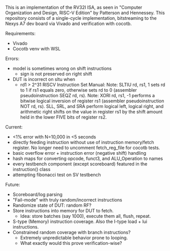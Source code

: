 This is an implementation of the RV32I ISA, as seen in "Computer Organization and Design, RISC-V Edition" by Patterson and Hennessey. 
This repository consists of a single-cycle implementation, bitstreaming to the Nexys A7 dev board via Vivado and verification with cocotb.

Requirements:
- Vivado
- Cocotb venv with WSL

Errors:
- model is sometimes wrong on shift instructions 
    - sign is not preserved on right shift
- DUT is incorrect on sltu when 
    - rd1 > 2^31
    RISCV Instruction Set Manual: 
    Note: SLTIU rd, rs1, 1 sets rd to 1 if rs1 equals zero, otherwise sets rd to 0 (assembler pseudoinstruction SEQZ rd, rs).
    Note: XORI rd, rs1, -1 performs a bitwise logical inversion of register rs1 (assembler pseudoinstruction NOT rd, rs).
    SLL, SRL, and SRA perform logical left, logical right, and arithmetic right shifts on the value in register rs1 by the shift amount held in the lower FIVE bits of register rs2.

Current:
- <1% error with N=10,000 in <5 seconds
- directly feeding instruction without use of instruction memory/fetch register. No longer need to uncomment fetch_reg_file for cocotb tests.
- basic overflow error + instruction error (negative shift) handling
- hash maps for converting opcode, funct3, and ALU_Operation to names
- every testbench component (except scoreboard) featured in the instruction() class
- attempting fibonacci test on SV testbench

Future:
- Scoreboard/log parsing
- "Fail-mode" with truly random/incorrect instructions
- Randomize state of DUT: random RF?
- Store instructions into memory for DUT to fetch.
    - Idea: store batches (say 1000), execute them all, flush, repeat.
- S-type (Memory) instruction coverage. Also the I-type load + lui instructions.  
- Constrained random coverage with branch instructions?
    - Extremely unpredictable behavior prone to looping.
    - What exactly would this prove verification-wise?